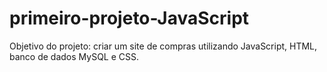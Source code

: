 # primeiro-projeto-JavaScript
Objetivo do projeto: criar um site de compras utilizando JavaScript, HTML, banco de dados MySQL e CSS. 
